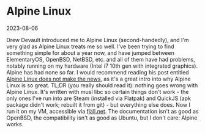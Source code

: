 # Alpine Linux

2023-08-06


Drew Devault introduced me to Alpine Linux (second-handedly), and I'm very glad as Alpine Linux treats me so well. I've been trying to find something simple for about a year now, and have jumped between ElementaryOS, OpenBSD, NetBSD, etc. and all of them have had problems, notably running on my hardware (Intel i7 10th gen with integrated graphics). Alpine has had none so far. I would recommend reading his post entitled [Alpine Linux does not make the news](https://drewdevault.com/2023/07/25/Alpine-does-not-make-news.html), as it's a great intro into why Alpine Linux is so great. TL;DR (you really should read it): nothing goes wrong with Alpine Linux. It's written with musl libc so certain things don't work - the only ones I've run into are Steam (installed via Flatpak) and QuickJS (apk package didn't work; rebuilt it from git) - but everything else does. Now I run it on my VM, accessible via [fjäll.net](https://fjall.net/). The documentation isn't as good as OpenBSD, the compatibility isn't as good as Ubuntu, but I don't care: Alpine works.